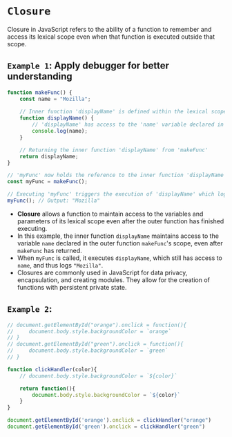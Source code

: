 # `Closure`

Closure in JavaScript refers to the ability of a function to remember and access its lexical scope even when that function is executed outside that scope.

## `Example 1`: Apply debugger for better understanding
```javascript
function makeFunc() {
    const name = "Mozilla";
    
    // Inner function 'displayName' is defined within the lexical scope of 'makeFunc'
    function displayName() {
        // 'displayName' has access to the 'name' variable declared in the outer function scope
        console.log(name);
    }

    // Returning the inner function 'displayName' from 'makeFunc'
    return displayName;
}

// 'myFunc' now holds the reference to the inner function 'displayName' returned by 'makeFunc'
const myFunc = makeFunc();

// Executing 'myFunc' triggers the execution of 'displayName' which logs the value of 'name'
myFunc(); // Output: "Mozilla"
```

- **Closure** allows a function to maintain access to the variables and parameters of its lexical scope even after the outer function has finished executing.
- In this example, the inner function `displayName` maintains access to the variable `name` declared in the outer function `makeFunc`'s scope, even after `makeFunc` has returned.
- When `myFunc` is called, it executes `displayName`, which still has access to `name`, and thus logs `"Mozilla"`.
- Closures are commonly used in JavaScript for data privacy, encapsulation, and creating modules. They allow for the creation of functions with persistent private state.

## `Example 2`:

```js
// document.getElementById("orange").onclick = function(){
//     document.body.style.backgroundColor = `orange`
// }
// document.getElementById("green").onclick = function(){
//     document.body.style.backgroundColor = `green`
// }

function clickHandler(color){
    // document.body.style.backgroundColor = `${color}`

    return function(){
        document.body.style.backgroundColor = `${color}`
    }
}

document.getElementById('orange').onclick = clickHandler("orange")
document.getElementById('green').onclick = clickHandler("green")
```